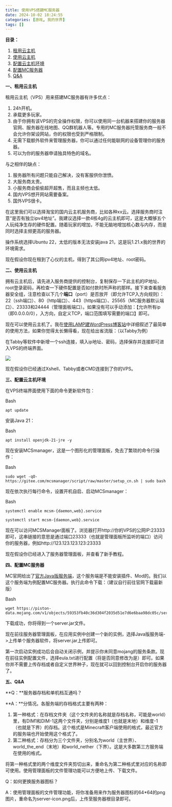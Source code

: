 ```yaml
---
title: 使用VPS搭建MC服务器
date: 2024-10-02 18:24:55
categories: [游戏, 我的世界]
tags: []
---
```

**目录：**

1. [租用云主机](#1)
2. [使用云主机](#2)
3. [配置云主机环境](#3)
4. [配置MC服务器](#4)
5. [Q&A](#5)

**一、租用云主机**

租用云主机（VPS）用来搭建MC服务器有许多优点：

1. 24h开机。
2. 承载更多玩家。
3. 由于你拥有该VPS的完全操作权限，你可以使用同一台机器来搭建你的服务器官网、服务器在线地图、QQ群机器人等。专用的MC服务器托管服务商一般不会允许你架设网站，你的权限也受到严格限制。
4. 无需下载额外软件来管理服务器，你可以通过任何能联网的设备管理你的服务器。
5. 可以为你的服务器申请独具特色的域名。

与之相伴的缺点：

1. 服务器所有问题只能自己解决，没有客服供你泄愤。
2. 大服务商太贵。
3. 小服务商会偷偷超开超售，而且主频也太低。
4. 国内VPS想开网站需要备案。
5. 国外VPS很卡。

在这里我们可以选择淘宝的国内云主机服务商，比如各种xx云。选择服务商时注意“是否有独立ipv4地址”。我建议选择一款4核4g的云主机即可，这是大概够五个人玩纯净生存的硬件配置。随着玩家的增加，不能无脑地增加核心数与内存，而是同时选择主频更高的服务器。

操作系统选择Ubuntu 22，太低的版本无法安装java 21，这是玩1.21.x我的世界的环境需求。

现在假设你现在租到了心仪的主机，得到了其公网ipv4地址、root密码。

**二、使用云主机**

拥有云主机后，请先进入服务商提供的控制台，复制保存一下此主机的IP地址、root登录密码，再检查一下硬件配置是否如付款时所声称的那样。接下来查看服务器安全组，注意检查以下几个**端口**（port）是否放开（即允许TCP入方向规则）：22（ssh端口）、80（http端口）、443（https端口）、25565（MC服务器默认端口）、23333和24444（管理面板端口）。如果没有可以手动添加：【允许所有ip（即0.0.0.0/0），入方向，自定义TCP，端口范围填写需要的端口】即可。

现在可以使用云主机了。我在[使用LAMP建WordPress博客站](https://testgames.me/2023/09/06/49/#3rd)中详细叙述了最简单的使用方法，如果你觉得太长懒得看，现在给出省流版：（以Tabby为例）

在Tabby等软件中新增一个ssh连接，填入ip地址、密码，选择保存并连接即可进入VPS的终端界面。

![](https://testgames.me/wp-content/uploads/2024/10/image-1024x693.png)

现在假设你已经通过Xshell、Tabby或者CMD连接到了你的VPS。

**三、配置云主机环境**

在VPS终端界面使用下面的命令更新软件包：

Bash

```
apt update
```

安装Java 21：

Bash

```
apt install openjdk-21-jre -y
```

现在安装MCSmanager，这是一个图形化的管理面板，免去了繁琐的命令行操作：

Bash

```
sudo wget -qO- https://gitee.com/mcsmanager/script/raw/master/setup_cn.sh | sudo bash
```

现在依次执行每行命令，设置开机自启、启动MCSmanager：

Bash

```
systemctl enable mcsm-{daemon,web}.service

systemctl start mcsm-{daemon,web}.service
```

现在可以访问MCSManager面板了。浏览器打开http://你的VPS的公网IP:23333即可，这串链接的意思是通过端口23333（也就是管理面板所监听的端口）访问你的服务器，例如http://123.123.123.123:23333

现在假设你已经进入了服务器管理面板，并查看了新手教程。

**四、配置MC服务器**

MC官网给出了[官方Java版服务端](https://www.minecraft.net/en-us/download/server)，这个服务端是不能安装插件、Mod的。我们以这个服务端为例配置MC服务器。执行此命令下载：（建议自行前往官网下载最新版）

Bash

```
wget https://piston-data.mojang.com/v1/objects/59353fb40c36d304f2035d51e7d6e6baa98dc05c/server.jar
```

下载成功，你将得到一个server.jar文件。

现在前往服务器管理面板，在应用实例中创建一个新的实例，选择Java版服务端->上传单个服务器软件，将server.jar上传即可。

第一次启动实例成功后会自动关闭示例，并提示你未同意mojang的服务条款。现在前往实例配置文件，选择eula.txt进行配置（将是否同意修改为是）即可。如果你并不需要上传存档或者自定义世界种子，现在就可以回到控制台开启你的服务器了。

**五、Q&A**

**Q：**服务器存档和单机档互通吗？

**A：**分情况。各服务端的存档格式主要有两种：

1. 第一种格式：在存档文件夹（这个文件夹的名称就是存档名称，可能是world）里，有DIM1和DIM-1这两个文件夹，分别是维度1（也就是末地）和维度-1（也就是下界）的存档。这个格式是Minecraft客户端使用的格式，最近官方的服务端也开始使用这个格式了。
2. 第二种格式：存档分为三个文件夹，分别名为world（主世界）、world_the_end（末地）和world_nether（下界）。这是大多数第三方服务端在使用的格式。

将第一种格式里的两个维度文件夹剪切出来，重命名为第二种格式里对应的名称即可使用。使用管理面板的文件管理功能可以方便地上传、下载文件。

Q：如何更换服务器图标？

A：使用管理面板的文件管理功能，将你准备用来作为服务器图标的64*64的png图片，重命名为server-icon.png后，上传至服务器根目录即可。
